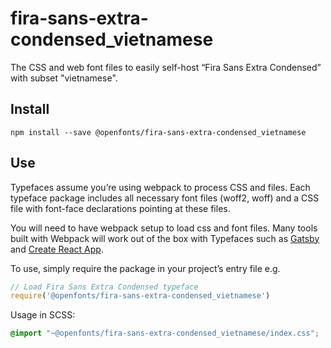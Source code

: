 
# fira-sans-extra-condensed_vietnamese

The CSS and web font files to easily self-host “Fira Sans Extra Condensed” with subset "vietnamese".

## Install

`npm install --save @openfonts/fira-sans-extra-condensed_vietnamese`

## Use

Typefaces assume you’re using webpack to process CSS and files. Each typeface
package includes all necessary font files (woff2, woff) and a CSS file with
font-face declarations pointing at these files.

You will need to have webpack setup to load css and font files. Many tools built
with Webpack will work out of the box with Typefaces such as [Gatsby](https://github.com/gatsbyjs/gatsby)
and [Create React App](https://github.com/facebookincubator/create-react-app).

To use, simply require the package in your project’s entry file e.g.

```javascript
// Load Fira Sans Extra Condensed typeface
require('@openfonts/fira-sans-extra-condensed_vietnamese')
```

Usage in SCSS:
```scss
@import "~@openfonts/fira-sans-extra-condensed_vietnamese/index.css";
```

